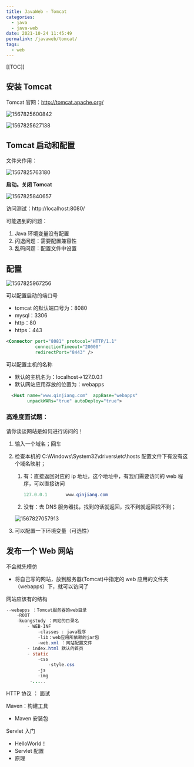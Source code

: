 ```yaml
---
title: JavaWeb - Tomcat
categories:
  - java
  - java-web
date: 2021-10-24 11:45:49
permalink: /javaweb/tomcat/
tags:
  - web
---
```


[[TOC]]

## 安装 Tomcat

Tomcat 官网：http://tomcat.apache.org/

![1567825600842](https://cdn.jsdelivr.net/gh/oddfar/static/img/JavaWeb.assets/1567825600842.png)

![1567825627138](https://cdn.jsdelivr.net/gh/oddfar/static/img/JavaWeb.assets/1567825627138.png)

## Tomcat 启动和配置

文件夹作用：

![1567825763180](https://cdn.jsdelivr.net/gh/oddfar/static/img/JavaWeb.assets/1567825763180.png)

**启动。关闭 Tomcat**

![1567825840657](https://cdn.jsdelivr.net/gh/oddfar/static/img/JavaWeb.assets/1567825840657.png)

访问测试：http://localhost:8080/

可能遇到的问题：

1. Java 环境变量没有配置
2. 闪退问题：需要配置兼容性
3. 乱码问题：配置文件中设置

## 配置

![1567825967256](https://cdn.jsdelivr.net/gh/oddfar/static/img/JavaWeb.assets/1567825967256.png)

可以配置启动的端口号

- tomcat 的默认端口号为：8080
- mysql：3306
- http：80
- https：443

```xml
<Connector port="8081" protocol="HTTP/1.1"
           connectionTimeout="20000"
           redirectPort="8443" />
```

可以配置主机的名称

- 默认的主机名为：localhost->127.0.0.1
- 默认网站应用存放的位置为：webapps

```xml
  <Host name="www.qinjiang.com"  appBase="webapps"
        unpackWARs="true" autoDeploy="true">
```

### 高难度面试题：

请你谈谈网站是如何进行访问的！

1. 输入一个域名；回车

2. 检查本机的 C:\Windows\System32\drivers\etc\hosts 配置文件下有没有这个域名映射；

   1. 有：直接返回对应的 ip 地址，这个地址中，有我们需要访问的 web 程序，可以直接访问

      ```java
      127.0.0.1       www.qinjiang.com
      ```

   2. 没有：去 DNS 服务器找，找到的话就返回，找不到就返回找不到；

   ![1567827057913](https://cdn.jsdelivr.net/gh/oddfar/static/img/JavaWeb.assets/1567827057913.png)

3. 可以配置一下环境变量（可选性）

## 发布一个 Web 网站

不会就先模仿

- 将自己写的网站，放到服务器(Tomcat)中指定的 web 应用的文件夹（webapps）下，就可以访问了

网站应该有的结构

```java
--webapps ：Tomcat服务器的web目录
	-ROOT
	-kuangstudy ：网站的目录名
		- WEB-INF
			-classes : java程序
			-lib：web应用所依赖的jar包
			-web.xml ：网站配置文件
		- index.html 默认的首页
		- static
            -css
            	-style.css
            -js
            -img
         -.....
```

HTTP 协议 ： 面试

Maven：构建工具

- Maven 安装包

Servlet 入门

- HelloWorld！
- Servlet 配置
- 原理

